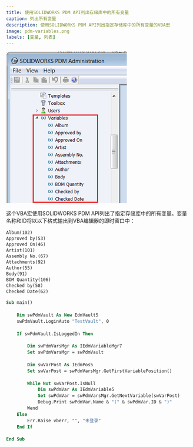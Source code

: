 ```yaml
---
title: 使用SOLIDWORKS PDM API列出存储库中的所有变量
caption: 列出所有变量
description: 使用SOLIDWORKS PDM API列出指定存储库中的所有变量的VBA宏
image: pdm-variables.png
labels: [变量, 列表]
---
```

![PDM变量列表SOLIDWORKS PDM管理面板](pdm-variables.png)

这个VBA宏使用SOLIDWORKS PDM API列出了指定存储库中的所有变量。变量名称和ID将以以下格式输出到VBA编辑器的即时窗口中：

~~~
Album(102)
Approved by(53)
Approved On(46)
Artist(101)
Assembly No.(67)
Attachments(92)
Author(55)
Body(91)
BOM Quantity(106)
Checked by(58)
Checked Date(62)
~~~

~~~ vb
Sub main()

    Dim swPdmVault As New EdmVault5
    swPdmVault.LoginAuto "TestVault", 0
    
    If swPdmVault.IsLoggedIn Then
        
        Dim swPdmVarsMgr As IEdmVariableMgr7
        Set swPdmVarsMgr = swPdmVault
        
        Dim swVarPost As IEdmPos5
        Set swVarPost = swPdmVarsMgr.GetFirstVariablePosition()
        
        While Not swVarPost.IsNull
            Dim swPdmVar As IEdmVariable5
            Set swPdmVar = swPdmVarsMgr.GetNextVariable(swVarPost)
            Debug.Print swPdmVar.Name & "(" & swPdmVar.ID & ")"
        Wend
    Else
        Err.Raise vberr, "", "未登录"
    End If

End Sub
~~~